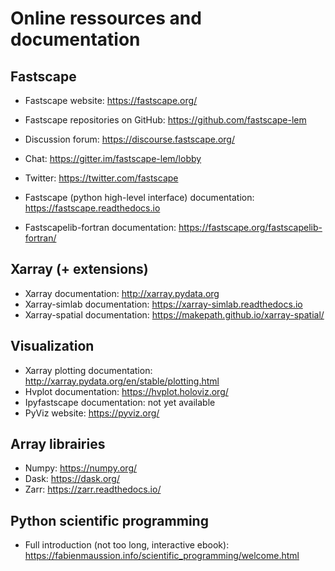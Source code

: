# Online ressources and documentation

## Fastscape

- Fastscape website: https://fastscape.org/


- Fastscape repositories on GitHub: https://github.com/fastscape-lem
- Discussion forum: https://discourse.fastscape.org/
- Chat: https://gitter.im/fastscape-lem/lobby
- Twitter: https://twitter.com/fastscape


- Fastscape (python high-level interface) documentation: https://fastscape.readthedocs.io
- Fastscapelib-fortran documentation: https://fastscape.org/fastscapelib-fortran/

## Xarray (+ extensions)

- Xarray documentation: http://xarray.pydata.org
- Xarray-simlab documentation: https://xarray-simlab.readthedocs.io
- Xarray-spatial documentation: https://makepath.github.io/xarray-spatial/ 

## Visualization

- Xarray plotting documentation: http://xarray.pydata.org/en/stable/plotting.html
- Hvplot documentation: https://hvplot.holoviz.org/
- Ipyfastscape documentation: not yet available
- PyViz website: https://pyviz.org/

## Array librairies

- Numpy: https://numpy.org/
- Dask: https://dask.org/
- Zarr: https://zarr.readthedocs.io/

## Python scientific programming

- Full introduction (not too long, interactive ebook): https://fabienmaussion.info/scientific_programming/welcome.html